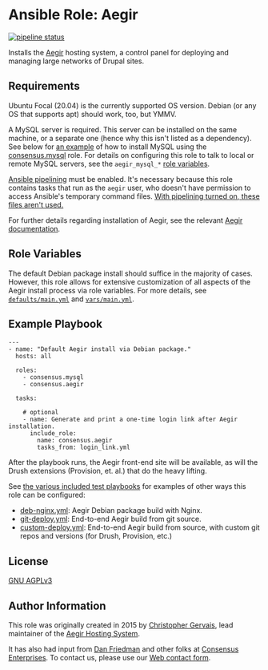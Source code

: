 # Ansible Role: Aegir

[![pipeline status](https://gitlab.com/consensus.enterprises/ansible-roles/ansible-role-aegir/badges/master/pipeline.svg)](https://gitlab.com/consensus.enterprises/ansible-roles/ansible-role-aegir/commits/master)

Installs the [Aegir](https://www.aegirproject.org/) hosting system, a control panel for deploying and managing large networks of Drupal sites.

## Requirements

Ubuntu Focal (20.04) is the currently supported OS version. Debian (or any OS that
supports apt) should work, too, but YMMV.

A MySQL server is required. This server can be installed on the same machine,
or a separate one (hence why this isn't listed as a dependency). See below for
[an example](#example-playbook) of how to install MySQL using the
[consensus.mysql](https://github.com/consensus-enterprises/ansible-role-mysql) role.
For details on configuring this role to talk to local or remote MySQL servers,
see the `aegir_mysql_*` [role
variables](https://gitlab.com/consensus.enterprises/ansible-roles/ansible-role-aegir/blob/master/defaults/main.yml).

[Ansible pipelining](https://docs.ansible.com/ansible/latest/reference_appendices/config.html#ansible-pipelining) must
be enabled.  It's necessary because this role contains tasks that  run as the
`aegir` user, who doesn't have permission to access Ansible's temporary command
files.  [With pipelining turned on, these files aren't used.](https://docs.ansible.com/ansible/latest/user_guide/become.html#risks-of-becoming-an-unprivileged-user)

For further details regarding installation of Aegir, see the relevant [Aegir documentation](https://docs.aegirproject.org/install/#system-requirements).

## Role Variables

The default Debian package install should suffice in the majority of cases.
However, this role allows for extensive customization of all aspects of the
Aegir install process via role variables. For more details, see
[`defaults/main.yml`](https://gitlab.com/consensus.enterprises/ansible-roles/ansible-role-aegir/blob/master/defaults/main.yml) and [`vars/main.yml`](https://gitlab.com/consensus.enterprises/ansible-roles/ansible-role-aegir/blob/master/vars/main.yml).

## Example Playbook

```
---
- name: "Default Aegir install via Debian package."
  hosts: all

  roles:
    - consensus.mysql
    - consensus.aegir

  tasks: 

    # optional
    - name: Generate and print a one-time login link after Aegir installation.
      include_role:
        name: consensus.aegir
        tasks_from: login_link.yml
```

After the playbook runs, the Aegir front-end site will be available, as will
the Drush extensions (Provision, et. al.) that do the heavy lifting.

See [the various included test playbooks](https://gitlab.com/consensus.enterprises/ansible-roles/ansible-role-aegir/tree/master/tests) for examples of other ways this role can be configured:

* [deb-nginx.yml](https://gitlab.com/consensus.enterprises/ansible-roles/ansible-role-aegir/blob/master/tests/deb-nginx.yml): Aegir Debian package build with Nginx.
* [git-deploy.yml](https://gitlab.com/consensus.enterprises/ansible-roles/ansible-role-aegir/blob/master/tests/git-deploy.yml): End-to-end Aegir build from git source.
* [custom-deploy.yml](https://gitlab.com/consensus.enterprises/ansible-roles/ansible-role-aegir/blob/master/tests/custom-deploy.yml): End-to-end Aegir build from source, with custom git repos and versions (for Drush, Provision, etc.)

## License

[GNU AGPLv3](https://www.gnu.org/licenses/agpl-3.0.en.html)

## Author Information

This role was originally created in 2015 by [Christopher Gervais](https://consensus.enterprises/team/christopher/), lead maintainer of the [Aegir Hosting System](http://www.aegirproject.org).

It has also had input from [Dan Friedman](https://consensus.enterprises/team/dan/) and other folks at [Consensus Enterprises](https://consensus.enterprises). To contact us, please use our [Web contact form](https://consensus.enterprises/#contact).
